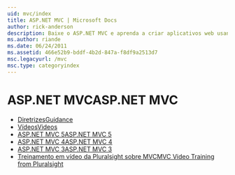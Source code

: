 ```yaml
---
uid: mvc/index
title: ASP.NET MVC | Microsoft Docs
author: rick-anderson
description: Baixe o ASP.NET MVC e aprenda a criar aplicativos web usando o padrão de controlador de exibição do modelo.
ms.author: riande
ms.date: 06/24/2011
ms.assetid: 466e52b9-bddf-4b2d-847a-f8df9a2513d7
msc.legacyurl: /mvc
msc.type: categoryindex
---
```

<a name="aspnet-mvc"></a><span data-ttu-id="f5094-103">ASP.NET MVC</span><span class="sxs-lookup"><span data-stu-id="f5094-103">ASP.NET MVC</span></span>
====================
- [<span data-ttu-id="f5094-104">Diretrizes</span><span class="sxs-lookup"><span data-stu-id="f5094-104">Guidance</span></span>](overview/index.md)
- [<span data-ttu-id="f5094-105">Vídeos</span><span class="sxs-lookup"><span data-stu-id="f5094-105">Videos</span></span>](videos/index.md)
- [<span data-ttu-id="f5094-106">ASP.NET MVC 5</span><span class="sxs-lookup"><span data-stu-id="f5094-106">ASP.NET MVC 5</span></span>](mvc5.md)
- [<span data-ttu-id="f5094-107">ASP.NET MVC 4</span><span class="sxs-lookup"><span data-stu-id="f5094-107">ASP.NET MVC 4</span></span>](mvc4.md)
- [<span data-ttu-id="f5094-108">ASP.NET MVC 3</span><span class="sxs-lookup"><span data-stu-id="f5094-108">ASP.NET MVC 3</span></span>](mvc3.md)
- [<span data-ttu-id="f5094-109">Treinamento em vídeo da Pluralsight sobre MVC</span><span class="sxs-lookup"><span data-stu-id="f5094-109">MVC Video Training from Pluralsight</span></span>](pluralsight.md)
